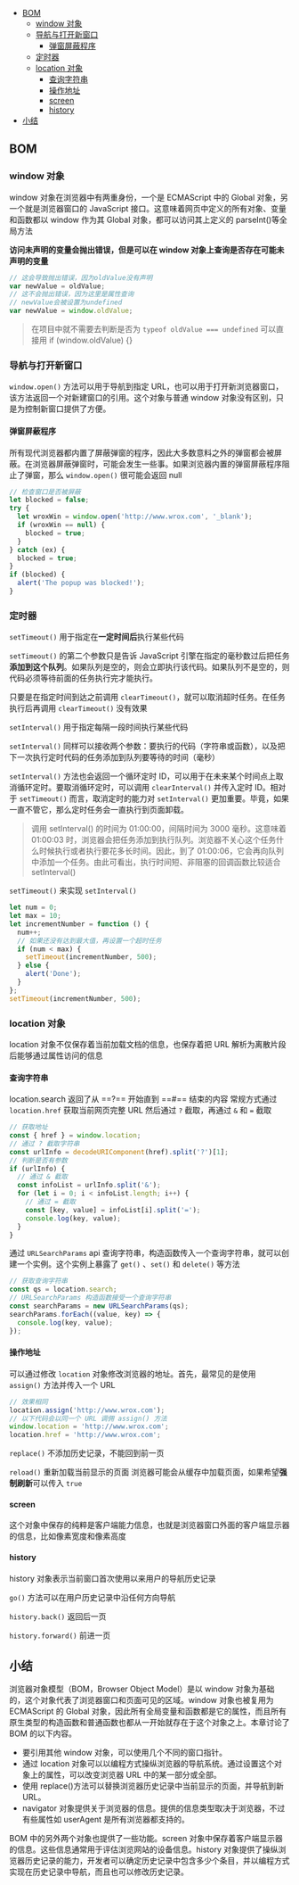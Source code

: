 - [BOM](#bom)
  - [window 对象](#window-对象)
  - [导航与打开新窗口](#导航与打开新窗口)
    - [弹窗屏蔽程序](#弹窗屏蔽程序)
  - [定时器](#定时器)
  - [location 对象](#location-对象)
    - [查询字符串](#查询字符串)
    - [操作地址](#操作地址)
    - [screen](#screen)
    - [history](#history)
- [小结](#小结)

## BOM

### window 对象

window 对象在浏览器中有两重身份，一个是 ECMAScript 中的 Global 对象，另一个就是浏览器窗口的 JavaScript 接口。这意味着网页中定义的所有对象、变量和函数都以 window 作为其 Global 对象，都可以访问其上定义的 parseInt()等全局方法

**访问未声明的变量会抛出错误，但是可以在 window 对象上查询是否存在可能未声明的变量**

```js
// 这会导致抛出错误，因为oldValue没有声明
var newValue = oldValue;
// 这不会抛出错误，因为这里是属性查询
// newValue会被设置为undefined
var newValue = window.oldValue;
```

> 在项目中就不需要去判断是否为 `typeof oldValue === undefined` 可以直接用 if (window.oldValue) {}

### 导航与打开新窗口

`window.open()` 方法可以用于导航到指定 URL，也可以用于打开新浏览器窗口，该方法返回一个对新建窗口的引用。这个对象与普通 window 对象没有区别，只是为控制新窗口提供了方便。

#### 弹窗屏蔽程序

所有现代浏览器都内置了屏蔽弹窗的程序，因此大多数意料之外的弹窗都会被屏蔽。在浏览器屏蔽弹窗时，可能会发生一些事。如果浏览器内置的弹窗屏蔽程序阻止了弹窗，那么 `window.open()` 很可能会返回 null

```js
// 检查窗口是否被屏蔽
let blocked = false;
try {
  let wroxWin = window.open('http://www.wrox.com', '_blank');
  if (wroxWin == null) {
    blocked = true;
  }
} catch (ex) {
  blocked = true;
}
if (blocked) {
  alert('The popup was blocked!');
}
```

### 定时器

`setTimeout()` 用于指定在**一定时间后**执行某些代码

`setTimeout()` 的第二个参数只是告诉 JavaScript 引擎在指定的毫秒数过后把任务**添加到这个队列**。如果队列是空的，则会立即执行该代码。如果队列不是空的，则代码必须等待前面的任务执行完才能执行。

只要是在指定时间到达之前调用 `clearTimeout()`，就可以取消超时任务。在任务执行后再调用 `clearTimeout()` 没有效果

`setInterval()` 用于指定每隔一段时间执行某些代码

`setInterval()` 同样可以接收两个参数：要执行的代码（字符串或函数），以及把下一次执行定时代码的任务添加到队列要等待的时间（毫秒）

`setInterval()` 方法也会返回一个循环定时 ID，可以用于在未来某个时间点上取消循环定时。要取消循环定时，可以调用 `clearInterval()` 并传入定时 ID。相对于 `setTimeout()` 而言，取消定时的能力对 `setInterval()` 更加重要。毕竟，如果一直不管它，那么定时任务会一直执行到页面卸载。

> 调用 setInterval() 的时间为 01:00:00，间隔时间为 3000 毫秒。这意味着 01:00:03 时，浏览器会把任务添加到执行队列。浏览器不关心这个任务什么时候执行或者执行要花多长时间。因此，到了 01:00:06，它会再向队列中添加一个任务。由此可看出，执行时间短、非阻塞的回调函数比较适合 setInterval()

`setTimeout()` 来实现 `setInterval()`

```js
let num = 0;
let max = 10;
let incrementNumber = function () {
  num++;
  // 如果还没有达到最大值，再设置一个超时任务
  if (num < max) {
    setTimeout(incrementNumber, 500);
  } else {
    alert('Done');
  }
};
setTimeout(incrementNumber, 500);
```

### location 对象

location 对象不仅保存着当前加载文档的信息，也保存着把 URL 解析为离散片段后能够通过属性访问的信息

#### 查询字符串

location.search 返回了从 ==?== 开始直到 ==#== 结束的内容
常规方式通过 `location.href` 获取当前网页完整 URL 然后通过 `?` 截取，再通过 `&` 和 `=` 截取

```js
// 获取地址
const { href } = window.location;
// 通过 ? 截取字符串
const urlInfo = decodeURIComponent(href).split('?')[1];
// 判断是否有参数
if (urlInfo) {
  // 通过 & 截取
  const infoList = urlInfo.split('&');
  for (let i = 0; i < infoList.length; i++) {
    // 通过 = 截取
    const [key, value] = infoList[i].split('=');
    console.log(key, value);
  }
}
```

通过 `URLSearchParams` api 查询字符串，构造函数传入一个查询字符串，就可以创建一个实例。这个实例上暴露了 `get()` 、`set()` 和 `delete()` 等方法

```js
// 获取查询字符串
const qs = location.search;
// URLSearchParams 构造函数接受一个查询字符串
const searchParams = new URLSearchParams(qs);
searchParams.forEach((value, key) => {
  console.log(key, value);
});
```

#### 操作地址

可以通过修改 `location` 对象修改浏览器的地址。首先，最常见的是使用 `assign()` 方法并传入一个 URL

```js
// 效果相同
location.assign('http://www.wrox.com');
// 以下代码会以同一个 URL 调佣 assign() 方法
window.location = 'http://www.wrox.com';
location.href = 'http://www.wrox.com';
```

`replace()` 不添加历史记录，不能回到前一页

`reload()` 重新加载当前显示的页面 浏览器可能会从缓存中加载页面，如果希望**强制刷新**可以传入 `true`

#### screen

这个对象中保存的纯粹是客户端能力信息，也就是浏览器窗口外面的客户端显示器的信息，比如像素宽度和像素高度

#### history

history 对象表示当前窗口首次使用以来用户的导航历史记录

`go()` 方法可以在用户历史记录中沿任何方向导航

`history.back()` 返回后一页

`history.forward()` 前进一页

## 小结

浏览器对象模型（BOM，Browser Object Model）是以 window 对象为基础的，这个对象代表了浏览器窗口和页面可见的区域。window 对象也被复用为 ECMAScript 的 Global 对象，因此所有全局变量和函数都是它的属性，而且所有原生类型的构造函数和普通函数也都从一开始就存在于这个对象之上。本章讨论了 BOM 的以下内容。

- 要引用其他 window 对象，可以使用几个不同的窗口指针。
- 通过 location 对象可以以编程方式操纵浏览器的导航系统。通过设置这个对象上的属性，可以改变浏览器 URL 中的某一部分或全部。
- 使用 replace()方法可以替换浏览器历史记录中当前显示的页面，并导航到新 URL。
- navigator 对象提供关于浏览器的信息。提供的信息类型取决于浏览器，不过有些属性如 userAgent 是所有浏览器都支持的。

BOM 中的另外两个对象也提供了一些功能。screen 对象中保存着客户端显示器的信息。这些信息通常用于评估浏览网站的设备信息。history 对象提供了操纵浏览器历史记录的能力，开发者可以确定历史记录中包含多少个条目，并以编程方式实现在历史记录中导航，而且也可以修改历史记录。
